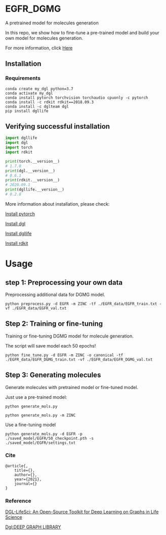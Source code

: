 # EGFR_DGMG
 A pretrained model for molecules generation
 
 In this repo, we show how to fine-tune a pre-trained model and build your own model for molecules generation.

 For more information, click [Here](https://docs.dgl.ai/tutorials/models/3_generative_model/5_dgmg.html)

## Installation
### Requirements


```
conda create my_dgl python=3.7
conda activate my_dgl
conda install pytorch torchvision torchaudio cpuonly -c pytorch
conda install -c rdkit rdkit==2018.09.3
conda install -c dglteam dgl
pip install dgllife
```

## Verifying successful installation

```python
import dgllife
import dgl
import torch
import rdkit

print(torch.__version__)
# 1.7.0
print(dgl.__version__)
# 0.6.1
print(rdkit.__version__)
# 2020.09.1
print(dgllife.__version__)
# 0.2.8
```

More information about installation, please check:

[Install pytorch](https://pytorch.org/get-started/locally/)

[Install dgl](https://www.dgl.ai/pages/start.html)

[Install dgllife](https://lifesci.dgl.ai/index.html)

[Install rdkit](https://www.rdkit.org/docs/Install.html)

# Usage

## step 1: Preprocessing your own data

Preprocessing additional data for DGMG model.

```
python preprocess.py -d EGFR -m ZINC -tf ./EGFR_data/EGFR_train.txt -vf ./EGFR_data/EGFR_val.txt
```

## Step 2: Training or fine-tuning

Training or fine-tuning DGMG model for molecule generation.

The script will save model each 50 epochs!

```
python fine_tune.py -d EGFR -m ZINC -o canonical -tf ./EGFR_data/EGFR_DGMG_train.txt -vf ./EGFR_data/EGFR_DGMG_val.txt
```

## Step 3: Generating molecules

Generate molecules with pretrained model or fine-tuned model.

Just use a pre-trained model:

```
python generate_mols.py

python generate_mols.py -m ZINC
```

Use a fine-tuning model

```
python generate_mols.py -d EGFR -p ./saved_model/EGFR/50_checkpoint.pth -s ./saved_model/EGFR/settings.txt
```

### Cite
```
@article{,
    title={},
    author={},
    year={2021},
    journal={}
}
```

### Reference

[DGL-LifeSci: An Open-Source Toolkit for Deep Learning on Graphs in Life Science](https://github.com/awslabs/dgl-lifesci)

[Dgl:DEEP GRAPH LIBRARY](https://github.com/dmlc/dgl)
